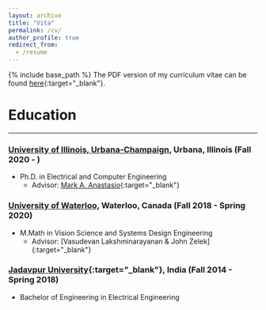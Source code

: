 ```yaml
---
layout: archive
title: "Vita"
permalink: /cv/
author_profile: true
redirect_from:
  - /resume
---
```


{% include base_path %}
The PDF version of my curriculum vitae can be found [here](souryasengupta.github.io-master/files/CV_Sourya.pdf){:target="_blank"}.

Education
======
---


### [University of Illinois, Urbana-Champaign](https://www.illinois.edu), Urbana, Illinois (Fall 2020 - )
* Ph.D. in Electrical and Computer Engineering
    * Advisor: [Mark A. Anastasio](https://anastasio.bioengineering.illinois.edu/){:target="_blank"}
    
### [University of Waterloo](https://uwaterloo.ca), Waterloo, Canada (Fall 2018 - Spring 2020)
* M.Math in Vision Science and Systems Design Engineering
    * Advisor: [Vasudevan Lakshminarayanan & John Zelek]{:target="_blank"}
    
    
### [Jadavpur University](http://www.jaduniv.edu.in){:target="_blank"}, India (Fall 2014 - Spring 2018)
* Bachelor of Engineering in Electrical Engineering 
